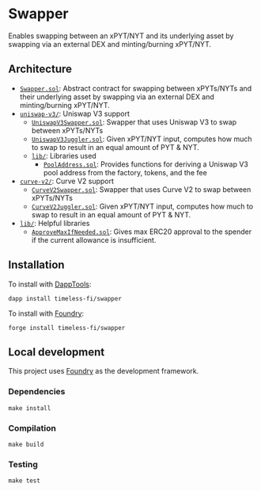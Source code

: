 # Swapper

Enables swapping between an xPYT/NYT and its underlying asset by swapping via an external DEX and minting/burning xPYT/NYT.

## Architecture

-   [`Swapper.sol`](src/Swapper.sol): Abstract contract for swapping between xPYTs/NYTs and their underlying asset by swapping via an external DEX and minting/burning xPYT/NYT.
-   [`uniswap-v3/`](src/uniswap-v3/): Uniswap V3 support
    -   [`UniswapV3Swapper.sol`](src/uniswap-v3/UniswapV3Swapper.sol): Swapper that uses Uniswap V3 to swap between xPYTs/NYTs
    -   [`UniswapV3Juggler.sol`](src/uniswap-v3/UniswapV3Juggler.sol): Given xPYT/NYT input, computes how much to swap to result in an equal amount of PYT & NYT.
    -   [`lib/`](src/uniswap-v3/lib/): Libraries used
        -   [`PoolAddress.sol`](src/uniswap-v3/lib/PoolAddress.sol): Provides functions for deriving a Uniswap V3 pool address from the factory, tokens, and the fee
-   [`curve-v2/`](src/curve-v2/): Curve V2 support
    -   [`CurveV2Swapper.sol`](src/curve-v2/CurveV2Swapper.sol): Swapper that uses Curve V2 to swap between xPYTs/NYTs
    -   [`CurveV2Juggler.sol`](src/curve-v2/CurveV2Juggler.sol): Given xPYT/NYT input, computes how much to swap to result in an equal amount of PYT & NYT.
-   [`lib/`](src/lib/): Helpful libraries
    -   [`ApproveMaxIfNeeded.sol`](src/lib/ApproveMaxIfNeeded.sol): Gives max ERC20 approval to the spender if the current allowance is insufficient.

## Installation

To install with [DappTools](https://github.com/dapphub/dapptools):

```
dapp install timeless-fi/swapper
```

To install with [Foundry](https://github.com/gakonst/foundry):

```
forge install timeless-fi/swapper
```

## Local development

This project uses [Foundry](https://github.com/gakonst/foundry) as the development framework.

### Dependencies

```
make install
```

### Compilation

```
make build
```

### Testing

```
make test
```
